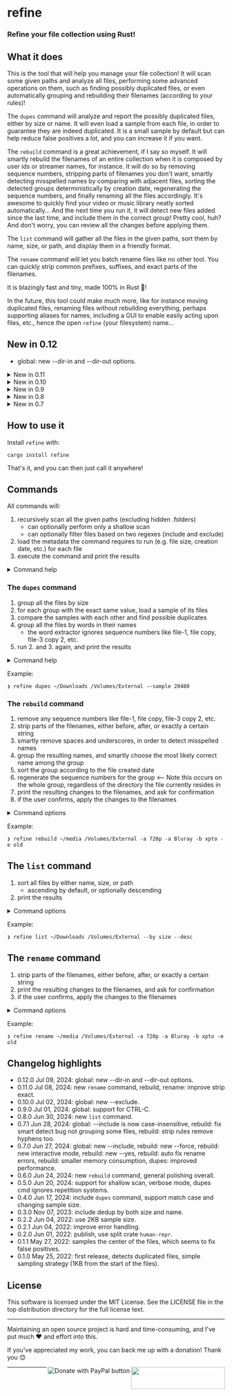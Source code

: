 # refine

### Refine your file collection using Rust!

## What it does

This is the tool that will help you manage your file collection! It will scan some given paths and analyze all files, performing some advanced operations on them, such as finding possibly duplicated files, or even automatically grouping and rebuilding their filenames (according to your rules)!

The `dupes` command will analyze and report the possibly duplicated files, either by size or name. It will even load a sample from each file, in order to guarantee they are indeed duplicated. It is a small sample by default but can help reduce false positives a lot, and you can increase it if you want.

The `rebuild` command is a great achievement, if I say so myself. It will smartly rebuild the filenames of an entire collection when it is composed by user ids or streamer names, for instance. It will do so by removing sequence numbers, stripping parts of filenames you don't want, smartly detecting misspelled names by comparing with adjacent files, sorting the detected groups deterministically by creation date, regenerating the sequence numbers, and finally renaming all the files accordingly. It's awesome to quickly find your video or music library neatly sorted automatically... And the next time you run it, it will detect new files added since the last time, and include them in the correct group! Pretty cool, huh? And don't worry, you can review all the changes before applying them.

The `list` command will gather all the files in the given paths, sort them by name, size, or path, and display them in a friendly format.

The `rename` command will let you batch rename files like no other tool. You can quickly strip common prefixes, suffixes, and exact parts of the filenames.

It is blazingly fast and tiny, made 100% in Rust 🦀!

In the future, this tool could make much more, like for instance moving duplicated files, renaming files without rebuilding everything, perhaps supporting aliases for names, including a GUI to enable easily acting upon files, etc., hence the open `refine` (your filesystem) name...

## New in 0.12

- global: new --dir-in and --dir-out options.

<details><summary>New in 0.11</summary>

- new `rename` command
- rebuild, rename: improve strip exact, not removing more spaces than needed

</details>
<details><summary>New in 0.10</summary>

- global: new --exclude option to exclude files

</details>
<details><summary>New in 0.9</summary>

- new support for Ctrl-C, to abort all operations and gracefully exit the program at any time.
    - all commands will stop collecting files when Ctrl-C is pressed
    - both `dupes` and `list` command will show partial results
    - the `rebuild` command will just exit, as it needs all the files to run

</details>
<details><summary>New in 0.8</summary>

- new "list" command

</details>
<details><summary>New in 0.7</summary>

- global: new --include option to filter input files
- rebuild: new --force option to easily rename new files
- rebuild: new interactive mode by default, making --dry_run obsolete (removed), with new --yes option to bypass it (good for automation)
- rebuild: auto fix renaming errors
- dupes: faster performance by ignoring groups with 1 file (thus avoiding loading samples)
- rebuild: smaller memory consumption by caching file extensions

</details>

## How to use it

Install `refine` with:

```
cargo install refine
```

That's it, and you can then just call it anywhere!

## Commands

All commands will:

1. recursively scan all the given paths (excluding hidden .folders)
    - can optionally perform only a shallow scan
    - can optionally filter files based on two regexes (include and exclude)
2. load the metadata the command requires to run (e.g. file size, creation date, etc.) for each file
3. execute the command and print the results

<details><summary>Command help</summary>

```
Refine your file collection using Rust!

Usage: refine [OPTIONS] [PATHS]... <COMMAND>

Commands:
  dupes    Find possibly duplicated files by both size and filename
  rebuild  Rebuild the filenames of media collections intelligently
  list     List files from the given paths
  rename   Rename files in batch, according to the given rules
  help     Print this message or the help of the given subcommand(s)

Options:
  -h, --help     Print help
  -V, --version  Print version

Global:
  -i, --include <REGEX>  Include these files; tested against filename+extension, case-insensitive
  -x, --exclude <REGEX>  Exclude these files; tested against filename+extension, case-insensitive
      --shallow          Do not recurse into subdirectories
  [PATHS]...         Paths to scan

For more information, see https://github.com/rsalmei/refine
```

</details>

### The `dupes` command

1. group all the files by size
2. for each group with the exact same value, load a sample of its files
3. compare the samples with each other and find possible duplicates
4. group all the files by words in their names
    - the word extractor ignores sequence numbers like file-1, file copy, file-3 copy 2, etc.
5. run 2. and 3. again, and print the results

<details><summary>Command help</summary>

```
Find possibly duplicated files by both size and filename

Usage: refine dupes [OPTIONS] [PATHS]...

Options:
  -s, --sample <BYTES>  Sample size in bytes (0 to disable) [default: 2048]
  -c, --case            Case-sensitive file name comparison
  -h, --help            Print help

Global:
  -i, --include <REGEX>  Include these files; tested against filename+extension, case-insensitive
  -x, --exclude <REGEX>  Exclude these files; tested against filename+extension, case-insensitive
      --shallow          Do not recurse into subdirectories
  [PATHS]...         Paths to scan
```

</details>

Example:

```
❯ refine dupes ~/Downloads /Volumes/External --sample 20480
```

### The `rebuild` command

1. remove any sequence numbers like file-1, file copy, file-3 copy 2, etc.
2. strip parts of the filenames, either before, after, or exactly a certain string
3. smartly remove spaces and underscores, in order to detect misspelled names
4. group the resulting names, and smartly choose the most likely correct name among the group
5. sort the group according to the file created date
6. regenerate the sequence numbers for the group <-- Note this occurs on the whole group, regardless of the directory the file currently resides in
7. print the resulting changes to the filenames, and ask for confirmation
8. if the user confirms, apply the changes to the filenames

<details><summary>Command options</summary>

```
Rebuild the filenames of media collections intelligently

Usage: refine rebuild [OPTIONS] [PATHS]...

Options:
  -b, --strip-before <STR|REGEX>  Remove from the start of the filename to this str; blanks are automatically removed
  -a, --strip-after <STR|REGEX>   Remove from this str to the end of the filename; blanks are automatically removed
  -e, --strip-exact <STR|REGEX>   Remove all occurrences of this str in the filename; blanks are automatically removed
  -s, --no-smart-detect           Detect and fix similar filenames (e.g. "foo bar.mp4" and "foo__bar.mp4")
  -f, --force <STR>               Easily set filenames for new files. BEWARE: use only on already organized collections
  -y, --yes                       Skip the confirmation prompt, useful for automation
  -h, --help                      Print help

Global:
  -i, --include <REGEX>  Include these files; tested against filename+extension, case-insensitive
  -x, --exclude <REGEX>  Exclude these files; tested against filename+extension, case-insensitive
      --shallow          Do not recurse into subdirectories
  [PATHS]...         Paths to scan
```

</details>

Example:

```
❯ refine rebuild ~/media /Volumes/External -a 720p -a Bluray -b xpto -e old
```

## The `list` command

1. sort all files by either name, size, or path
    - ascending by default, or optionally descending
2. print the results

<details><summary>Command options</summary>

```
List files from the given paths

Usage: refine list [OPTIONS] [PATHS]...

Options:
  -b, --by <BY>  [default: name] [possible values: name, size, path]
  -d, --desc
  -h, --help     Print help

Global:
  -i, --include <REGEX>  Include only some files; tested against filename+extension, case-insensitive
      --shallow          Do not recurse into subdirectories
  [PATHS]...         Paths to scan
```

</details>

Example:

```
❯ refine list ~/Downloads /Volumes/External --by size --desc
```

## The `rename` command

1. strip parts of the filenames, either before, after, or exactly a certain string
2. print the resulting changes to the filenames, and ask for confirmation
3. if the user confirms, apply the changes to the filenames

<details><summary>Command options</summary>

```
Rename files in batch, according to the given rules

Usage: refine rename [OPTIONS] [PATHS]...

Options:
  -b, --strip-before <STR|REGEX>  Remove from the start of the filename to this str; blanks are automatically removed
  -a, --strip-after <STR|REGEX>   Remove from this str to the end of the filename; blanks are automatically removed
  -e, --strip-exact <STR|REGEX>   Remove all occurrences of this str in the filename; blanks are automatically removed
  -y, --yes                       Skip the confirmation prompt, useful for automation
  -h, --help                      Print help

Global:
  -i, --include <REGEX>  Include these files; tested against filename+extension, case-insensitive
  -x, --exclude <REGEX>  Exclude these files; tested against filename+extension, case-insensitive
      --shallow          Do not recurse into subdirectories
  [PATHS]...         Paths to scan
```

</details>

Example:

```
❯ refine rename ~/media /Volumes/External -a 720p -a Bluray -b xpto -e old
```

## Changelog highlights

- 0.12.0 Jul 09, 2024: global: new --dir-in and --dir-out options.
- 0.11.0 Jul 08, 2024: new `rename` command, rebuild, rename: improve strip exact.
- 0.10.0 Jul 02, 2024: global: new --exclude.
- 0.9.0 Jul 01, 2024: global: support for CTRL-C.
- 0.8.0 Jun 30, 2024: new `list` command.
- 0.7.1 Jun 28, 2024: global: --include is now case-insensitive, rebuild: fix smart detect bug not grouping some files, rebuild: strip rules remove hyphens too.
- 0.7.0 Jun 27, 2024: global: new --include, rebuild: new --force, rebuild: new interactive mode, rebuild: new --yes, rebuild: auto fix rename errors, rebuild: smaller memory consumption, dupes: improved performance.
- 0.6.0 Jun 24, 2024: new `rebuild` command, general polishing overall.
- 0.5.0 Jun 20, 2024: support for shallow scan, verbose mode, dupes cmd ignores repetition systems.
- 0.4.0 Jun 17, 2024: include `dupes` command, support match case and changing sample size.
- 0.3.0 Nov 07, 2023: include dedup by both size and name.
- 0.2.2 Jun 04, 2022: use 2KB sample size.
- 0.2.1 Jun 04, 2022: improve error handling.
- 0.2.0 Jun 01, 2022: publish, use split crate `human-repr`.
- 0.1.1 May 27, 2022: samples the center of the files, which seems to fix false positives.
- 0.1.0 May 25, 2022: first release, detects duplicated files, simple sampling strategy (1KB from
  the start of the files).

## License

This software is licensed under the MIT License. See the LICENSE file in the top distribution
directory for the full license text.


---
Maintaining an open source project is hard and time-consuming, and I've put much ❤️ and effort into
this.

If you've appreciated my work, you can back me up with a donation! Thank you 😊

[<img align="right" src="https://cdn.buymeacoffee.com/buttons/default-orange.png" width="217px" height="51x">](https://www.buymeacoffee.com/rsalmei)
[<img align="right" alt="Donate with PayPal button" src="https://www.paypalobjects.com/en_US/i/btn/btn_donate_LG.gif">](https://www.paypal.com/donate?business=6SWSHEB5ZNS5N&no_recurring=0&item_name=I%27m+the+author+of+alive-progress%2C+clearly+and+about-time.+Thank+you+for+appreciating+my+work%21&currency_code=USD)

---
